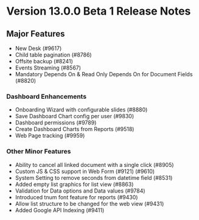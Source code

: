 # Version 13.0.0 Beta 1 Release Notes

## Major Features

- New Desk (#9617)
- Child table pagination (#8786)
- Offsite backup (#8241)
- Events Streaming (#8567)
- Mandatory Depends On & Read Only Depends On for Document Fields (#8820)

### Dashboard Enhancements

- Onboarding Wizard with configurable slides (#8880)
- Save Dashboard Chart config per user (#9830)
- Dashboard permissions (#9789)
- Create Dashboard Charts from Reports  (#9518)
- Web Page tracking (#9959)

### Other Minor Features

- Ability to cancel all linked document with a single click (#8905)
- Custom JS & CSS support in Web Form (#9121) (#9610)
- System Setting to remove seconds from datetime field (#8531)
- Added empty list graphics for list view (#8863)
- Validation for Data options and Data values (#9784)
- Introduced tnum font feature for reports (#9430)
- Allow list structure to be changed for the web view (#9431)
- Added Google API Indexing (#9411)
